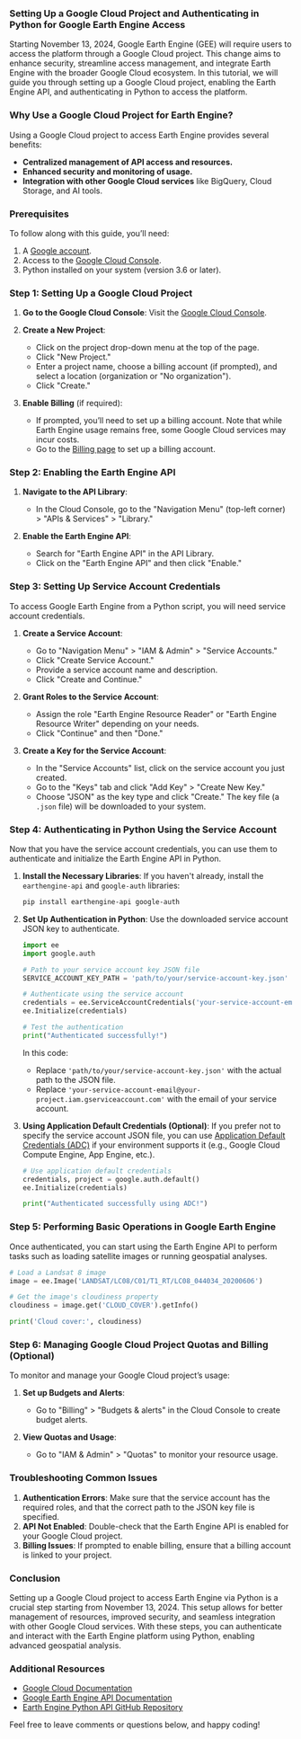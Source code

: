 ### Setting Up a Google Cloud Project and Authenticating in Python for Google Earth Engine Access

Starting November 13, 2024, Google Earth Engine (GEE) will require users to access the platform through a Google Cloud project. This change aims to enhance security, streamline access management, and integrate Earth Engine with the broader Google Cloud ecosystem. In this tutorial, we will guide you through setting up a Google Cloud project, enabling the Earth Engine API, and authenticating in Python to access the platform.

### Why Use a Google Cloud Project for Earth Engine?

Using a Google Cloud project to access Earth Engine provides several benefits:
- **Centralized management of API access and resources.**
- **Enhanced security and monitoring of usage.**
- **Integration with other Google Cloud services** like BigQuery, Cloud Storage, and AI tools.

### Prerequisites

To follow along with this guide, you’ll need:
1. A [Google account](https://accounts.google.com/SignUp).
2. Access to the [Google Cloud Console](https://console.cloud.google.com/).
3. Python installed on your system (version 3.6 or later).

### Step 1: Setting Up a Google Cloud Project

1. **Go to the Google Cloud Console**: Visit the [Google Cloud Console](https://console.cloud.google.com/).

2. **Create a New Project**:
   - Click on the project drop-down menu at the top of the page.
   - Click "New Project."
   - Enter a project name, choose a billing account (if prompted), and select a location (organization or "No organization").
   - Click "Create."

3. **Enable Billing** (if required):
   - If prompted, you’ll need to set up a billing account. Note that while Earth Engine usage remains free, some Google Cloud services may incur costs.
   - Go to the [Billing page](https://console.cloud.google.com/billing) to set up a billing account.

### Step 2: Enabling the Earth Engine API

1. **Navigate to the API Library**:
   - In the Cloud Console, go to the "Navigation Menu" (top-left corner) > "APIs & Services" > "Library."
   
2. **Enable the Earth Engine API**:
   - Search for "Earth Engine API" in the API Library.
   - Click on the "Earth Engine API" and then click "Enable."

### Step 3: Setting Up Service Account Credentials

To access Google Earth Engine from a Python script, you will need service account credentials.

1. **Create a Service Account**:
   - Go to "Navigation Menu" > "IAM & Admin" > "Service Accounts."
   - Click "Create Service Account."
   - Provide a service account name and description.
   - Click "Create and Continue."

2. **Grant Roles to the Service Account**:
   - Assign the role "Earth Engine Resource Reader" or "Earth Engine Resource Writer" depending on your needs.
   - Click "Continue" and then "Done."

3. **Create a Key for the Service Account**:
   - In the "Service Accounts" list, click on the service account you just created.
   - Go to the "Keys" tab and click "Add Key" > "Create New Key."
   - Choose "JSON" as the key type and click "Create." The key file (a `.json` file) will be downloaded to your system.

### Step 4: Authenticating in Python Using the Service Account

Now that you have the service account credentials, you can use them to authenticate and initialize the Earth Engine API in Python.

1. **Install the Necessary Libraries**:
   If you haven't already, install the `earthengine-api` and `google-auth` libraries:
   ```bash
   pip install earthengine-api google-auth
   ```

2. **Set Up Authentication in Python**:
   Use the downloaded service account JSON key to authenticate.
   ```python
   import ee
   import google.auth

   # Path to your service account key JSON file
   SERVICE_ACCOUNT_KEY_PATH = 'path/to/your/service-account-key.json'

   # Authenticate using the service account
   credentials = ee.ServiceAccountCredentials('your-service-account-email@your-project.iam.gserviceaccount.com', SERVICE_ACCOUNT_KEY_PATH)
   ee.Initialize(credentials)

   # Test the authentication
   print("Authenticated successfully!")
   ```
   In this code:
   - Replace `'path/to/your/service-account-key.json'` with the actual path to the JSON file.
   - Replace `'your-service-account-email@your-project.iam.gserviceaccount.com'` with the email of your service account.

3. **Using Application Default Credentials (Optional)**:
   If you prefer not to specify the service account JSON file, you can use [Application Default Credentials (ADC)](https://cloud.google.com/docs/authentication/production) if your environment supports it (e.g., Google Cloud Compute Engine, App Engine, etc.).
   ```python
   # Use application default credentials
   credentials, project = google.auth.default()
   ee.Initialize(credentials)

   print("Authenticated successfully using ADC!")
   ```

### Step 5: Performing Basic Operations in Google Earth Engine

Once authenticated, you can start using the Earth Engine API to perform tasks such as loading satellite images or running geospatial analyses.

```python
# Load a Landsat 8 image
image = ee.Image('LANDSAT/LC08/C01/T1_RT/LC08_044034_20200606')

# Get the image's cloudiness property
cloudiness = image.get('CLOUD_COVER').getInfo()

print('Cloud cover:', cloudiness)
```

### Step 6: Managing Google Cloud Project Quotas and Billing (Optional)

To monitor and manage your Google Cloud project’s usage:
1. **Set up Budgets and Alerts**:
   - Go to "Billing" > "Budgets & alerts" in the Cloud Console to create budget alerts.
   
2. **View Quotas and Usage**:
   - Go to "IAM & Admin" > "Quotas" to monitor your resource usage.

### Troubleshooting Common Issues

1. **Authentication Errors**: Make sure that the service account has the required roles, and that the correct path to the JSON key file is specified.
2. **API Not Enabled**: Double-check that the Earth Engine API is enabled for your Google Cloud project.
3. **Billing Issues**: If prompted to enable billing, ensure that a billing account is linked to your project.

### Conclusion

Setting up a Google Cloud project to access Earth Engine via Python is a crucial step starting from November 13, 2024. This setup allows for better management of resources, improved security, and seamless integration with other Google Cloud services. With these steps, you can authenticate and interact with the Earth Engine platform using Python, enabling advanced geospatial analysis.

### Additional Resources
- [Google Cloud Documentation](https://cloud.google.com/docs)
- [Google Earth Engine API Documentation](https://developers.google.com/earth-engine)
- [Earth Engine Python API GitHub Repository](https://github.com/google/earthengine-api)

Feel free to leave comments or questions below, and happy coding!